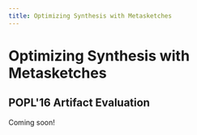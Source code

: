 ```yaml
---
title: Optimizing Synthesis with Metasketches
---
```


# Optimizing Synthesis with Metasketches

## POPL'16 Artifact Evaluation

Coming soon!
